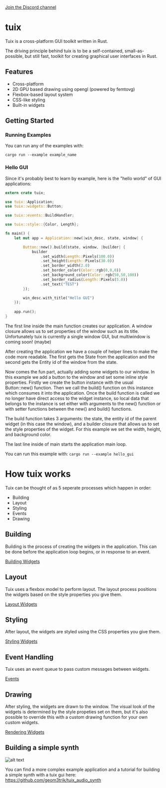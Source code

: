 [Join the Discord channel](https://discord.gg/aNkTPsRm2w)

# tuix
Tuix is a cross-platform GUI toolkit written in Rust.

The driving principle behind tuix is to be a self-contained, small-as-possible, but still fast, toolkit for creating graphical user interfaces in Rust. 

## Features

 - Cross-platform
 - 2D GPU based drawing using opengl (powered by femtovg)
 - Flexbox-based layout system
 - CSS-like styling
 - Built-in widgets

## Getting Started

### Running Examples

You can run any of the examples with:
```
cargo run --example example_name
```

### Hello GUI
Since it's probably best to learn by example, here is the "hello world" of GUI applications:

```Rust
extern crate tuix;

use tuix::Application;
use tuix::widgets::Button;

use tuix::events::BuildHandler;

use tuix::style::{Color, Length};

fn main() {
    let mut app = Application::new(|win_desc, state, window| {

        Button::new().build(state, window, |builder| {
            builder
                .set_width(Length::Pixels(100.0))
                .set_height(Length::Pixels(30.0))
                .set_border_width(2.0)
                .set_border_color(Color::rgb(0,0,0))
                .set_background_color(Color::rgb(50,50,100))
                .set_border_radius(Length::Pixels(5.0))
                .set_text("TEST")
        });        

        win_desc.with_title("Hello GUI")
    });
        
    app.run();
}
```

The first line inside the main function creates our application. A window closure allows us to set properties of the window such as its title. Unfortunately tuix is currently a single window GUI, but multiwindow is coming soon! (maybe)

After creating the application we have a couple of helper lines to make the code more readable. The first gets the State from the application and the second gets the Entity id of the window from the state.

Now comes the fun part, actually adding some widgets to our window. In this example we add a button to the window and set some inline style properties. Firstly we create the button instance with the usual Button::new() function. Then we call the build() function on this instance which consumes it into the application. Once the build function is called we no longer have direct access to the widget instance, so local data that belongs to the instance is set either with arguments to the new() function or with setter functions between the new() and build() functions.

The build function takes 3 arguments: the state, the entity id of the parent widget (in this case the window), and a builder closure that allows us to set the style properties of the widget. For this example we set the width, height, and background color.

The last line inside of main starts the application main loop.

You can run this example with: ```cargo run --example hello_gui```

# How tuix works

Tuix can be thought of as 5 seperate processes which happen in order:

- Building
- Layout
- Styling
- Events
- Drawing

## Building
Building is the process of creating the widgets in the application. This can be done before the application loop begins, or in response to an event.

[Building Widgets](https://github.com/geom3trik/tuix/wiki/Building-Widgets)

## Layout
Tuix uses a flexbox model to perform layout. The layout process positions the widgets based on the style properties you give them.

[Layout Widgets](https://github.com/geom3trik/tuix/wiki/Layout-Widgets)

## Styling
After layout, the widgets are styled using the CSS properties you give them.

[Styling Widgets](https://github.com/geom3trik/tuix/wiki/Styling-Widgets)

## Event Handling
Tuix uses an event queue to pass custom messages between widgets.

[Events](https://github.com/geom3trik/tuix/wiki/Events)

## Drawing
After styling, the widgets are drawn to the window. The visual look of the widgets is determined by the style propeties set on them, but it's also possible to override this with a custom drawing function for your own custom widgets.

[Rendering Widgets](https://github.com/geom3trik/tuix/wiki/Rendering-Widgets)

## Building a simple synth

![alt text](https://github.com/geom3trik/tuix_audio_synth/blob/main/screenshot.png?raw=true)

You can find a more complex example application and a tutorial for building a simple synth with a tuix gui here: https://github.com/geom3trik/tuix_audio_synth



